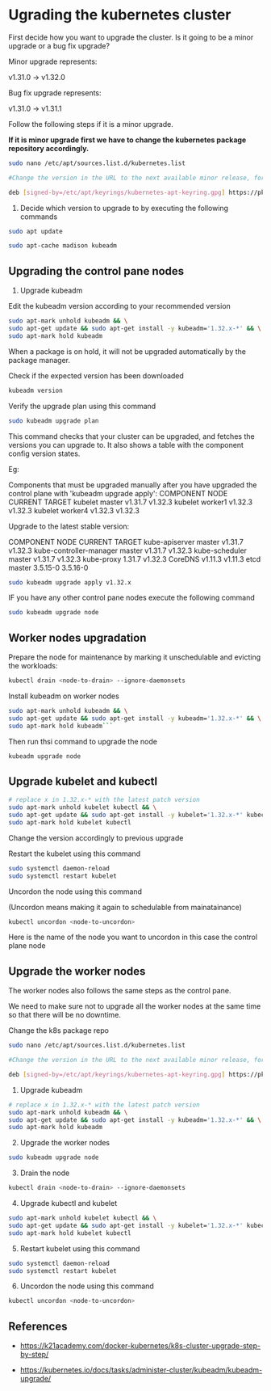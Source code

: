 # Ugrading the kubernetes cluster

First decide how you want to upgrade the cluster. Is it going to be a minor upgrade or a bug fix upgrade?

Minor upgrade represents:

v1.31.0 -> v1.32.0

Bug fix upgrade represents:

v1.31.0 -> v1.31.1

Follow the following steps if it is a minor upgrade.

**If it is minor upgrade first we have to change the kubernetes package repository accordingly.**

```bash
sudo nano /etc/apt/sources.list.d/kubernetes.list

#Change the version in the URL to the next available minor release, for example:

deb [signed-by=/etc/apt/keyrings/kubernetes-apt-keyring.gpg] https://pkgs.k8s.io/core:/stable:/v1.32/deb/ /
```

1. Decide which version to upgrade to by executing the following commands

```bash
sudo apt update

sudo apt-cache madison kubeadm
```

## Upgrading the control pane nodes

1. Upgrade kubeadm

Edit the kubeadm version according to your recommended version

```bash
sudo apt-mark unhold kubeadm && \
sudo apt-get update && sudo apt-get install -y kubeadm='1.32.x-*' && \
sudo apt-mark hold kubeadm
```

When a package is on hold, it will not be upgraded automatically by the package manager.

Check if the expected version has been downloaded

```bash
kubeadm version
```

Verify the upgrade plan using this command

```bash
sudo kubeadm upgrade plan
```

This command checks that your cluster can be upgraded, and fetches the versions you can upgrade to. It also shows a table with the component config version states.

Eg:

Components that must be upgraded manually after you have upgraded the control plane with 'kubeadm upgrade apply':
COMPONENT   NODE      CURRENT   TARGET
kubelet     master    v1.31.7   v1.32.3
kubelet     worker1   v1.32.3   v1.32.3
kubelet     worker4   v1.32.3   v1.32.3

Upgrade to the latest stable version:

COMPONENT                 NODE      CURRENT    TARGET
kube-apiserver            master    v1.31.7    v1.32.3
kube-controller-manager   master    v1.31.7    v1.32.3
kube-scheduler            master    v1.31.7    v1.32.3
kube-proxy                          1.31.7     v1.32.3
CoreDNS                             v1.11.3    v1.11.3
etcd                      master    3.5.15-0   3.5.16-0

```bash
sudo kubeadm upgrade apply v1.32.x
```

IF you have any other control pane nodes execute the following command 

```bash
sudo kubeadm upgrade node
```

## Worker nodes upgradation

Prepare the node for maintenance by marking it unschedulable and evicting the workloads:

```bash
kubectl drain <node-to-drain> --ignore-daemonsets
```

Install kubeadm on worker nodes

```bash
sudo apt-mark unhold kubeadm && \
sudo apt-get update && sudo apt-get install -y kubeadm='1.32.x-*' && \
sudo apt-mark hold kubeadm```
```

Then run thsi command to upgrade the node

```bash
kubeadm upgrade node
```
## Upgrade kubelet and kubectl

```bash
# replace x in 1.32.x-* with the latest patch version
sudo apt-mark unhold kubelet kubectl && \
sudo apt-get update && sudo apt-get install -y kubelet='1.32.x-*' kubectl='1.32.x-*' && \
sudo apt-mark hold kubelet kubectl
```

Change the version accordingly to previous upgrade

Restart the kubelet using this command

```bash
sudo systemctl daemon-reload
sudo systemctl restart kubelet
```

Uncordon the node using this command

(Uncordon means making it again to schedulable from mainatainance)

```bash
kubectl uncordon <node-to-uncordon>
```
Here <node-to-uncordon> is the name of the node you want to uncordon in this case the control plane node

## Upgrade the worker nodes

The worker nodes also follows the same steps as the control pane.

We need to make sure not to upgrade all the worker nodes at the same time so that there will be no downtime.

Change the k8s package repo

```bash
sudo nano /etc/apt/sources.list.d/kubernetes.list

#Change the version in the URL to the next available minor release, for example:

deb [signed-by=/etc/apt/keyrings/kubernetes-apt-keyring.gpg] https://pkgs.k8s.io/core:/stable:/v1.32/deb/ /
```

1. Upgrade kubeadm

```bash
# replace x in 1.32.x-* with the latest patch version
sudo apt-mark unhold kubeadm && \
sudo apt-get update && sudo apt-get install -y kubeadm='1.32.x-*' && \
sudo apt-mark hold kubeadm
```

2. Upgrade the worker nodes

```bash
sudo kubeadm upgrade node
```

3. Drain the node

```bash
kubectl drain <node-to-drain> --ignore-daemonsets
```

4. Upgrade kubectl and kubelet

```bash
sudo apt-mark unhold kubelet kubectl && \
sudo apt-get update && sudo apt-get install -y kubelet='1.32.x-*' kubectl='1.32.x-*' && \
sudo apt-mark hold kubelet kubectl
```

5. Restart kubelet using this command

```bash
sudo systemctl daemon-reload
sudo systemctl restart kubelet
```

6. Uncordon the node using this command

```bash
kubectl uncordon <node-to-uncordon>
```


## References

- https://k21academy.com/docker-kubernetes/k8s-cluster-upgrade-step-by-step/

- https://kubernetes.io/docs/tasks/administer-cluster/kubeadm/kubeadm-upgrade/

